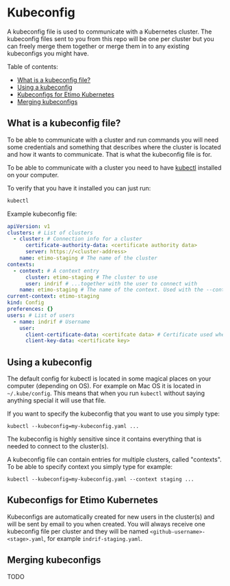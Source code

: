 # Kubeconfig

A kubeconfig file is used to communicate with a Kubernetes cluster. The kubeconfig files sent to you from this repo will be one per cluster but you can freely merge them together or merge them in to any existing kubeconfigs you might have.

Table of contents:

<!-- vscode-markdown-toc -->

- [What is a kubeconfig file?](#what-is-a-kubeconfig-file?)
- [Using a kubeconfig](#using-a-kubeconfig)
- [Kubeconfigs for Etimo Kubernetes](#kubeconfigs-for-etimo-kubernetes)
- [Merging kubeconfigs](#merging-kubeconfigs)

<!-- vscode-markdown-toc-config
	numbering=false
	autoSave=true
	/vscode-markdown-toc-config -->
<!-- /vscode-markdown-toc -->

## <a name='what-is-a-kubeconfig-file?'></a>What is a kubeconfig file?

To be able to communicate with a cluster and run commands you will need some credentials and something that describes where the cluster is located and how it wants to communicate. That is what the kubeconfig file is for.

To be able to communicate with a cluster you need to have [kubectl](https://kubernetes.io/docs/tasks/tools/#kubectl) installed on your computer.

To verify that you have it installed you can just run:

```bash
kubectl
```

Example kubeconfig file:

```yaml
apiVersion: v1
clusters: # List of clusters
  - cluster: # Connection info for a cluster
      certificate-authority-data: <certificate authority data>
      server: https://<cluster-address>
    name: etimo-staging # The name of the cluster
contexts:
  - context: # A context entry
      cluster: etimo-staging # The cluster to use
      user: indrif # ...together with the user to connect with
    name: etimo-staging # The name of the context. Used with the --context flag (not necessary if there is only one)
current-context: etimo-staging
kind: Config
preferences: {}
users: # List of users
  - name: indrif # Username
    user:
      client-certificate-data: <certifcate data> # Certificate used when authorizing
      client-key-data: <certificate key>
```

## <a name='using-a-kubeconfig'></a>Using a kubeconfig

The default config for kubectl is located in some magical places on your computer (depending on OS). For example on Mac OS it is located in `~/.kube/config`. This means that when you run `kubectl` without saying anything special it will use that file.

If you want to specify the kubeconfig that you want to use you simply type:

```
kubectl --kubeconfig=my-kubeconfig.yaml ...
```

The kubeconfig is highly sensitive since it contains everything that is needed to connect to the cluster(s).

A kubeconfig file can contain entries for multiple clusters, called "contexts". To be able to specify context you simply type for example:

```
kubectl --kubeconfig=my-kubeconfig.yaml --context staging ...
```

## <a name='kubeconfigs-for-etimo-kubernetes'></a>Kubeconfigs for Etimo Kubernetes

Kubeconfigs are automatically created for new users in the cluster(s) and will be sent by email to you when created. You will always receive one kubeconfig file per cluster and they will be named `<github-username>-<stage>.yaml`, for example `indrif-staging.yaml`.

## <a name='merging-kubeconfigs'></a>Merging kubeconfigs

TODO
